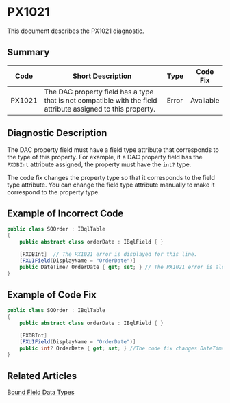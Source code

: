 # PX1021
This document describes the PX1021 diagnostic.

## Summary

| Code   | Short Description                                                                                            | Type  | Code Fix  | 
| ------ | ------------------------------------------------------------------------------------------------------------ | ----- | --------- | 
| PX1021 | The DAC property field has a type that is not compatible with the field attribute assigned to this property. | Error | Available |

## Diagnostic Description
The DAC property field must have a field type attribute that corresponds to the type of this property. For example, if a DAC property field has the `PXDBInt` attribute assigned, the property must have the `int?` type. 

The code fix changes the property type so that it corresponds to the field type attribute. You can change the field type attribute manually to make it correspond to the property type.

## Example of Incorrect Code

```C#
public class SOOrder : IBqlTable
{
    public abstract class orderDate : IBqlField { }

    [PXDBInt]  // The PX1021 error is displayed for this line. 
    [PXUIField(DisplayName = "OrderDate")]
    public DateTime? OrderDate { get; set; } // The PX1021 error is also displayed for this line. 
}
```

## Example of Code Fix

```C#
public class SOOrder : IBqlTable
{
    public abstract class orderDate : IBqlField { }

    [PXDBInt]
    [PXUIField(DisplayName = "OrderDate")]
    public int? OrderDate { get; set; } //The code fix changes DateTime? to int?. Instead, you can change PXDBInt to PXDateAndTime manually.
}
```

## Related Articles

[Bound Field Data Types](https://help.acumatica.com/Help?ScreenId=ShowWiki&pageid=61059393-8873-451f-b474-783906330fc6)